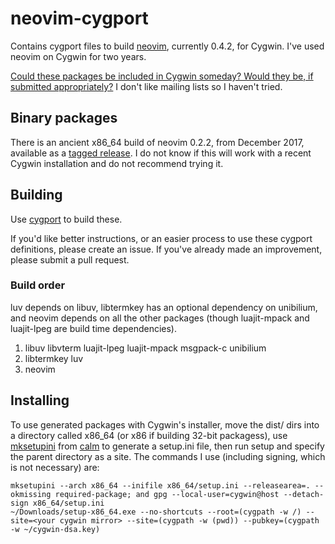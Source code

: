 # neovim-cygport
Contains cygport files to build [neovim](https://neovim.io/), currently 0.4.2, for Cygwin.  I've used neovim on Cygwin for two years.

[Could these packages be included in Cygwin someday?  Would they be, if submitted appropriately?](https://github.com/cascent/neovim-cygwin/issues/3)  I don't like mailing lists so I haven't tried.

## Binary packages
There is an ancient x86_64 build of neovim 0.2.2, from December 2017, available as a [tagged release](https://github.com/cascent/neovim-cygwin/releases).  I do not know if this will work with a recent Cygwin installation and do not recommend trying it.

## Building
Use [cygport](https://github.com/cygwinports/cygport) to build these.

If you'd like better instructions, or an easier process to use these cygport definitions, please create an issue.  If you've already made an improvement, please submit a pull request.
 
### Build order
luv depends on libuv, libtermkey has an optional dependency on unibilium, and neovim depends on all the other packages (though luajit-mpack and luajit-lpeg are build time dependencies).

1. libuv libvterm luajit-lpeg luajit-mpack msgpack-c unibilium
1. libtermkey luv
1. neovim

## Installing
To use generated packages with Cygwin's installer, move the dist/<package> dirs into a directory called x86\_64 (or x86 if building 32-bit packagess), use [mksetupini](https://cygwin.com/git/?p=cygwin-apps/calm.git;a=blob;f=calm/mksetupini.py;h=e7337fe18e77003be43559f1c8a686882d11ded1;hb=bcf17529eb9ca8ae85f1df7d0f39ea9a277fd378) from [calm](https://cygwin.com/git/?p=cygwin-apps/calm.git) to generate a setup.ini file, then run setup and specify the parent directory as a site.  The commands I use (including signing, which is not necessary) are:

    mksetupini --arch x86_64 --inifile x86_64/setup.ini --releasearea=. --okmissing required-package; and gpg --local-user=cygwin@host --detach-sign x86_64/setup.ini
    ~/Downloads/setup-x86_64.exe --no-shortcuts --root=(cygpath -w /) --site=<your cygwin mirror> --site=(cygpath -w (pwd)) --pubkey=(cygpath -w ~/cygwin-dsa.key)
